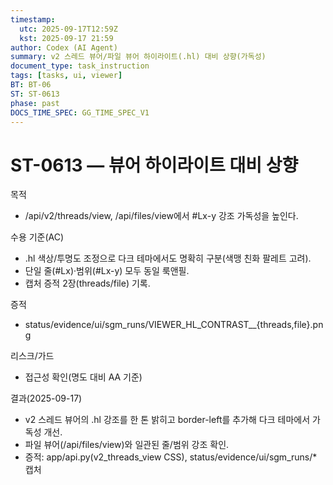 ```yaml
---
timestamp:
  utc: 2025-09-17T12:59Z
  kst: 2025-09-17 21:59
author: Codex (AI Agent)
summary: v2 스레드 뷰어/파일 뷰어 하이라이트(.hl) 대비 상향(가독성)
document_type: task_instruction
tags: [tasks, ui, viewer]
BT: BT-06
ST: ST-0613
phase: past
DOCS_TIME_SPEC: GG_TIME_SPEC_V1
---
```


# ST-0613 — 뷰어 하이라이트 대비 상향

목적
- /api/v2/threads/view, /api/files/view에서 #Lx-y 강조 가독성을 높인다.

수용 기준(AC)
- .hl 색상/투명도 조정으로 다크 테마에서도 명확히 구분(색맹 친화 팔레트 고려).
- 단일 줄(#Lx)·범위(#Lx-y) 모두 동일 룩앤필.
- 캡처 증적 2장(threads/file) 기록.

증적
- status/evidence/ui/sgm_runs/VIEWER_HL_CONTRAST_<UTC>_{threads,file}.png

리스크/가드
- 접근성 확인(명도 대비 AA 기준)

결과(2025-09-17)
- v2 스레드 뷰어의 .hl 강조를 한 톤 밝히고 border-left를 추가해 다크 테마에서 가독성 개선.
- 파일 뷰어(/api/files/view)와 일관된 줄/범위 강조 확인.
- 증적: app/api.py(v2_threads_view CSS), status/evidence/ui/sgm_runs/* 캡처
